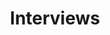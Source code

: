 ---
layout: cat
title: "Interviews"
description: ""
header-img: "img/home-bg.jpg"
category: interview
---